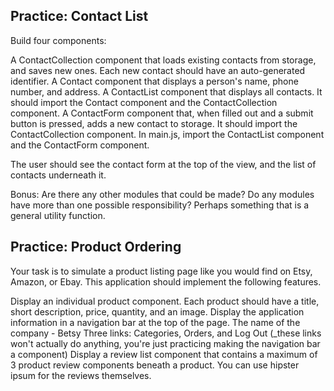 ## Practice: Contact List
Build four components:

A ContactCollection component that loads existing contacts from storage, and saves new ones. Each new contact should have an auto-generated identifier.
A Contact component that displays a person's name, phone number, and address.
A ContactList component that displays all contacts. It should import the Contact component and the ContactCollection component.
A ContactForm component that, when filled out and a submit button is pressed, adds a new contact to storage. It should import the ContactCollection component.
In main.js, import the ContactList component and the ContactForm component.

The user should see the contact form at the top of the view, and the list of contacts underneath it.

Bonus: Are there any other modules that could be made? Do any modules have more than one possible responsibility? Perhaps something that is a general utility function.

## Practice: Product Ordering
Your task is to simulate a product listing page like you would find on Etsy, Amazon, or Ebay. This application should implement the following features.

Display an individual product component. Each product should have a title, short description, price, quantity, and an image.
Display the application information in a navigation bar at the top of the page.
The name of the company - Betsy
Three links: Categories, Orders, and Log Out (_these links won't actually do anything, you're just practicing making the navigation bar a component)
Display a review list component that contains a maximum of 3 product review components beneath a product. You can use hipster ipsum for the reviews themselves.
